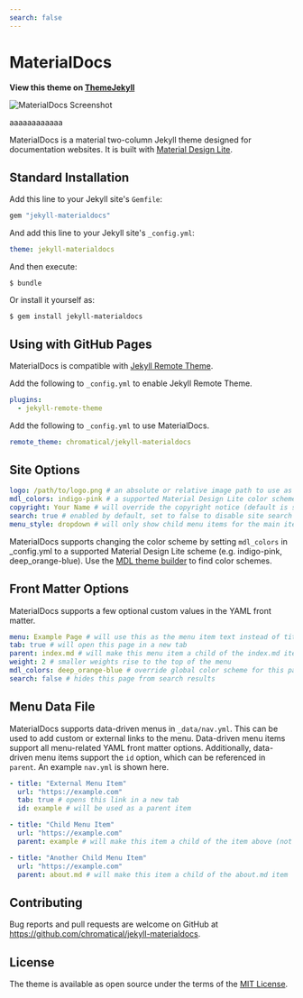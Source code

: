 ```yaml
---
search: false
---
```

# MaterialDocs

**View this theme on [ThemeJekyll](https://themejekyll.github.io/theme/materialdocs/)**

![MaterialDocs Screenshot](screenshot.png)

aaaaaaaaaaaa

MaterialDocs is a material two-column Jekyll theme designed for documentation websites.  It is built with [Material Design Lite](https://getmdl.io).

## Standard Installation

Add this line to your Jekyll site's `Gemfile`:

```ruby
gem "jekyll-materialdocs"
```

And add this line to your Jekyll site's `_config.yml`:

```yaml
theme: jekyll-materialdocs
```

And then execute:

    $ bundle

Or install it yourself as:

    $ gem install jekyll-materialdocs

## Using with GitHub Pages

MaterialDocs is compatible with [Jekyll Remote Theme](https://github.com/benbalter/jekyll-remote-theme).

Add the following to `_config.yml` to enable Jekyll Remote Theme.

```yaml
plugins:
  - jekyll-remote-theme
```

Add the following to `_config.yml` to use MaterialDocs.

```yaml
remote_theme: chromatical/jekyll-materialdocs
```

## Site Options
```yaml
logo: /path/to/logo.png # an absolute or relative image path to use as the site logo
mdl_colors: indigo-pink # a supported Material Design Lite color scheme
copyright: Your Name # will override the copyright notice (default is site title)
search: true # enabled by default, set to false to disable site search
menu_style: dropdown # will only show child menu items for the main item selected
```
MaterialDocs supports changing the color scheme by setting `mdl_colors` in _config.yml to a supported Material Design Lite scheme (e.g. indigo-pink, deep_orange-blue).  Use the [MDL theme builder](https://getmdl.io/customize/index.html) to find color schemes.

## Front Matter Options

MaterialDocs supports a few optional custom values in the YAML front matter.
```yaml
menu: Example Page # will use this as the menu item text instead of title, set to false to remove from menu
tab: true # will open this page in a new tab
parent: index.md # will make this menu item a child of the index.md item
weight: 2 # smaller weights rise to the top of the menu
mdl_colors: deep_orange-blue # override global color scheme for this page
search: false # hides this page from search results
```

## Menu Data File

MaterialDocs supports data-driven menus in `_data/nav.yml`.  This can be used to add custom or external links to the menu.  Data-driven menu items support all menu-related YAML front matter options.  Additionally, data-driven menu items support the `id` option, which can be referenced in `parent`.  An example `nav.yml` is shown here.

```yaml
- title: "External Menu Item"
  url: "https://example.com"
  tab: true # opens this link in a new tab
  id: example # will be used as a parent item

- title: "Child Menu Item"
  url: "https://example.com"
  parent: example # will make this item a child of the item above (not displayed when menu_style is set to 'dropdown')

- title: "Another Child Menu Item"
  url: "https://example.com"
  parent: about.md # will make this item a child of the about.md item
```

## Contributing

Bug reports and pull requests are welcome on GitHub at https://github.com/chromatical/jekyll-materialdocs.

## License

The theme is available as open source under the terms of the [MIT License](https://opensource.org/licenses/MIT).
